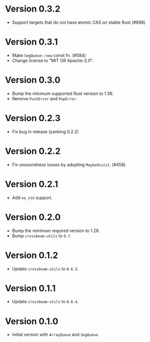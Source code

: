 # Version 0.3.2

- Support targets that do not have atomic CAS on stable Rust (#698)

# Version 0.3.1

- Make `SegQueue::new` const fn. (#584)
- Change license to "MIT OR Apache-2.0".

# Version 0.3.0

- Bump the minimum supported Rust version to 1.36.
- Remove `PushError` and `PopError`.

# Version 0.2.3

- Fix bug in release (yanking 0.2.2)

# Version 0.2.2

- Fix unsoundness issues by adopting `MaybeUninit`. (#458)

# Version 0.2.1

- Add `no_std` support.

# Version 0.2.0

- Bump the minimum required version to 1.28.
- Bump `crossbeam-utils` to `0.7`.

# Version 0.1.2

- Update `crossbeam-utils` to `0.6.5`.

# Version 0.1.1

- Update `crossbeam-utils` to `0.6.4`.

# Version 0.1.0

- Initial version with `ArrayQueue` and `SegQueue`.
